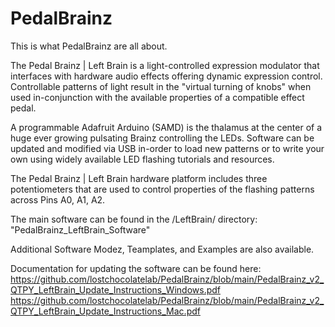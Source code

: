 # PedalBrainz

This is what PedalBrainz are all about. 

The Pedal Brainz | Left Brain is a light-controlled expression modulator that interfaces with hardware audio effects offering dynamic expression control.
Controllable patterns of light result in the "virtual turning of knobs" when used in-conjunction with the available properties of a compatible effect pedal.

A programmable Adafruit Arduino (SAMD) is the thalamus at the center of a huge ever growing pulsating Brainz controlling the LEDs.
Software can be updated and modified via USB in-order to load new patterns or to write your own using widely available LED flashing tutorials and resources.

The Pedal Brainz | Left Brain hardware platform includes three potentiometers that are used to control properties of the flashing patterns across Pins A0, A1, A2.

The main software can be found in the /LeftBrain/ directory: "PedalBrainz_LeftBrain_Software"

Additional Software Modez, Teamplates, and Examples are also available.

Documentation for updating the software can be found here:
https://github.com/lostchocolatelab/PedalBrainz/blob/main/PedalBrainz_v2_QTPY_LeftBrain_Update_Instructions_Windows.pdf
https://github.com/lostchocolatelab/PedalBrainz/blob/main/PedalBrainz_v2_QTPY_LeftBrain_Update_Instructions_Mac.pdf
